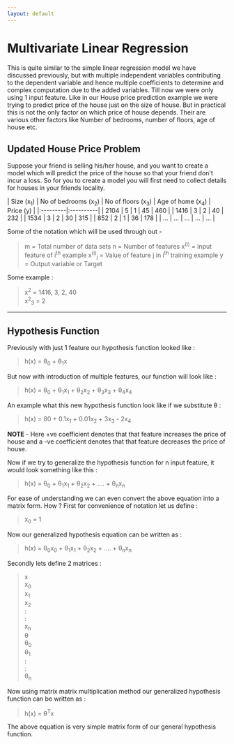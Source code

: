 ```yaml
---
layout: default
---
```



 <script type="text/x-mathjax-config">
    MathJax.Hub.Config({
      tex2jax: {
        skipTags: ['script', 'noscript', 'style', 'textarea', 'pre'],
        inlineMath: [['$','$']]
      }
    });
  </script>
  <script src="https://cdn.mathjax.org/mathjax/latest/MathJax.js?config=TeX-AMS-MML_HTMLorMML" type="text/javascript"></script> 

# Multivariate Linear Regression

This is quite similar to the simple linear regression model we have discussed previously, but with multiple independent variables contributing to the dependent variable and hence multiple coefficients to determine and complex computation due to the added variables. Till now we were only using 1 input feature. Like in our House price prediction example we were trying to predict price of the house just on the size of house. But in practical this is not the only factor on which price of house depends. Their are various other factors like Number of bedrooms, number of floors, age of house etc.

## Updated House Price Problem

Suppose your friend is selling his/her house, and you want to create a model which will predict the price of the house so that your friend don't incur a loss. So for you to create a model you will first need to collect details for houses in your friends locality. 

| Size (x<sub>1</sub>) | No of bedrooms (x<sub>2</sub>) | No of floors (x<sub>3</sub>) | Age of home (x<sub>4</sub>) | Price (y) |
|:---------|:----------|
| 2104     | 5     | 1      | 45     | 460       |
| 1416     | 3     | 2      | 40     | 232       |
| 1534     | 3     | 2      | 30     | 315       |
| 852      | 2     | 1      | 36     | 178       |
| ...      | ...       | ...       | ...       | ...       |

Some of the notation which will be used through out -
> m = Total number of data sets
> n = Number of features
> x<sup>(i)</sup> = Input feature of i<sup>th</sup> example
> x<sup>(i)</sup><sub>j</sub> = Value of feature j in i<sup>th</sup> training example
> y = Output variable or Target

Some example :
> x<sup>2</sup> = 1416, 3, 2, 40<br>
> x<sup>2</sup><sub>3</sub> = 2

* * *

## Hypothesis Function

Previously with just 1 feature our hypothesis function looked like :
> h(x) = θ<sub>0</sub> + θ<sub>1</sub>x

But now with introduction of multiple features, our function will look like :
> h(x) = θ<sub>0</sub> + θ<sub>1</sub>x<sub>1</sub> + θ<sub>2</sub>x<sub>2</sub> + θ<sub>3</sub>x<sub>3</sub> + θ<sub>4</sub>x<sub>4</sub>

An example what this new hypothesis function look like if we substitute θ :
> h(x) = 80 + 0.1x<sub>1</sub> + 0.01x<sub>2</sub> + 3x<sub>3</sub> - 2x<sub>4</sub>

**NOTE** - Here +ve coefficient denotes that that feature increases the price of house and a -ve coefficient denotes that that feature decreases the price of house.

Now if we try to generalize the hypothesis function for n input feature, it would look something like this :
> h(x) = θ<sub>0</sub> + θ<sub>1</sub>x<sub>1</sub> + θ<sub>2</sub>x<sub>2</sub> + .... + θ<sub>n</sub>x<sub>n</sub>

For ease of understanding we can even convert the above equation into a matrix form. How ? 
First for convenience of notation let us define : 
> x<sub>0</sub> = 1

Now our generalized hypothesis equation can be written as :
> h(x) = θ<sub>0</sub>x<sub>0</sub> + θ<sub>1</sub>x<sub>1</sub> + θ<sub>2</sub>x<sub>2</sub> + .... + θ<sub>n</sub>x<sub>n</sub>

Secondly lets define 2 matrices :
> x<br>
> x<sub>0</sub><br>
> x<sub>1</sub><br>
> x<sub>2</sub><br>
> :<br>
> :<br>
> x<sub>n</sub><br>
> θ<br>
> θ<sub>0</sub><br>
> θ<sub>1</sub><br>
> :<br>
> :<br>
> θ<sub>n</sub><br>

Now using matrix matrix multiplication method our generalized hypothesis function can be written as :
> h(x) = θ<sup>T</sup>x

The above equation is very simple matrix form of our general hypothesis function.
